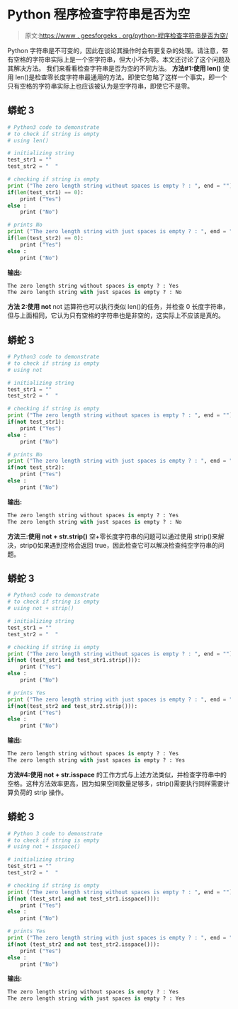# Python 程序检查字符串是否为空

> 原文:[https://www . geesforgeks . org/python-程序检查字符串是否为空/](https://www.geeksforgeeks.org/python-program-to-check-if-string-is-empty-or-not/)

Python 字符串是不可变的，因此在谈论其操作时会有更复杂的处理。请注意，带有空格的字符串实际上是一个空字符串，但大小不为零。本文还讨论了这个问题及其解决方法。
我们来看看检查字符串是否为空的不同方法。
**方法#1:使用 len()**
使用 len()是检查零长度字符串最通用的方法。即使它忽略了这样一个事实，即一个只有空格的字符串实际上也应该被认为是空字符串，即使它不是零。

## 蟒蛇 3

```py
# Python3 code to demonstrate
# to check if string is empty
# using len()

# initializing string
test_str1 = ""
test_str2 = "  "

# checking if string is empty
print ("The zero length string without spaces is empty ? : ", end = "")
if(len(test_str1) == 0):
    print ("Yes")
else :
    print ("No")

# prints No
print ("The zero length string with just spaces is empty ? : ", end = "")
if(len(test_str2) == 0):
    print ("Yes")
else :
    print ("No")
```

**输出:**

```py
The zero length string without spaces is empty ? : Yes
The zero length string with just spaces is empty ? : No
```

**方法 2:使用 not**
not 运算符也可以执行类似 len()的任务，并检查 0 长度字符串，但与上面相同，它认为只有空格的字符串也是非空的，这实际上不应该是真的。

## 蟒蛇 3

```py
# Python3 code to demonstrate
# to check if string is empty
# using not

# initializing string
test_str1 = ""
test_str2 = "  "

# checking if string is empty
print ("The zero length string without spaces is empty ? : ", end = "")
if(not test_str1):
    print ("Yes")
else :
    print ("No")

# prints No
print ("The zero length string with just spaces is empty ? : ", end = "")
if(not test_str2):
    print ("Yes")
else :
    print ("No")
```

**输出:**

```py
The zero length string without spaces is empty ? : Yes
The zero length string with just spaces is empty ? : No
```

**方法三:使用 not + str.strip()**
空+零长度字符串的问题可以通过使用 strip()来解决，strip()如果遇到空格会返回 true，因此检查它可以解决检查纯空字符串的问题。

## 蟒蛇 3

```py
# Python3 code to demonstrate
# to check if string is empty
# using not + strip()

# initializing string
test_str1 = ""
test_str2 = "  "

# checking if string is empty
print ("The zero length string without spaces is empty ? : ", end = "")
if(not (test_str1 and test_str1.strip())):
    print ("Yes")
else :
    print ("No")

# prints Yes
print ("The zero length string with just spaces is empty ? : ", end = "")
if(not(test_str2 and test_str2.strip())):
    print ("Yes")
else :
    print ("No")
```

**输出:**

```py
The zero length string without spaces is empty ? : Yes
The zero length string with just spaces is empty ? : Yes
```

**方法#4:使用 not + str.isspace**
的工作方式与上述方法类似，并检查字符串中的空格。这种方法效率更高，因为如果空间数量足够多，strip()需要执行同样需要计算负荷的 strip 操作。

## 蟒蛇 3

```py
# Python 3 code to demonstrate
# to check if string is empty
# using not + isspace()

# initializing string
test_str1 = ""
test_str2 = "  "

# checking if string is empty
print ("The zero length string without spaces is empty ? : ", end = "")
if(not (test_str1 and not test_str1.isspace())):
    print ("Yes")
else :
    print ("No")

# prints Yes
print ("The zero length string with just spaces is empty ? : ", end = "")
if(not (test_str2 and not test_str2.isspace())):
    print ("Yes")
else :
    print ("No")
```

**输出:**

```py
The zero length string without spaces is empty ? : Yes
The zero length string with just spaces is empty ? : Yes
```